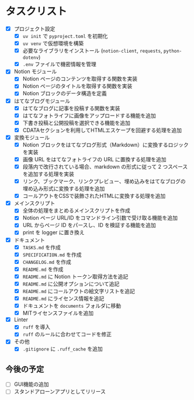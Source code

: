 # タスクリスト

- [x] プロジェクト設定
  - [x] `uv init` で `pyproject.toml` を初期化
  - [x] `uv venv` で仮想環境を構築
  - [x] 必要なライブラリをインストール (`notion-client`, `requests`, `python-dotenv`)
  - [x] `.env` ファイルで機密情報を管理
- [x] Notion モジュール
  - [x] Notion ページのコンテンツを取得する関数を実装
  - [x] Notion ページのタイトルを取得する関数を実装
  - [x] Notion ブロックのデータ構造を定義
- [x] はてなブログモジュール
  - [x] はてなブログに記事を投稿する関数を実装
  - [x] はてなフォトライフに画像をアップロードする機能を追加
  - [x] 下書き投稿と公開投稿を選択できる機能を追加
  - [x] CDATAセクションを利用してHTMLエスケープを回避する処理を追加
- [x] 変換モジュール
  - [x] Notion ブロックをはてなブログ形式（Markdown）に変換するロジックを実装
  - [x] 画像 URL をはてなフォトライフの URL に置換する処理を追加
  - [x] 段落内で改行されている場合、markdown の形式に従って 2 つスペースを追加する処理を実装
  - [x] リンク、ブックマーク、リンクプレビュー、埋め込みをはてなブログの埋め込み形式に変換する処理を追加
  - [x] コールアウトをCSSで装飾されたHTMLに変換する処理を追加
- [x] メインスクリプト
  - [x] 全体の処理をまとめるメインスクリプトを作成
  - [x] Notion ページ URL/ID をコマンドライン引数で受け取る機能を追加
  - [x] URL からページ ID をパースし、ID を検証する機能を追加
  - [x] print を logger に置き換え
- [x] ドキュメント
  - [x] `TASKS.md` を作成
  - [x] `SPECIFICATION.md` を作成
  - [x] `CHANGELOG.md` を作成
  - [x] `README.md` を作成
  - [x] `README.md` に Notion トークン取得方法を追記
  - [x] `README.md` に公開オプションについて追記
  - [x] `README.md` にコールアウトの絵文字リストを追記
  - [x] `README.md` にライセンス情報を追記
  - [x] ドキュメントを `documents` フォルダに移動
  - [x] MITライセンスファイルを追加
- [x] Linter
  - [x] `ruff` を導入
  - [x] `ruff` のルールに合わせてコードを修正
- [x] その他
  - [x] `.gitignore` に `.ruff_cache` を追加

## 今後の予定

- [ ] GUI機能の追加
- [ ] スタンドアローンアプリとしてリリース